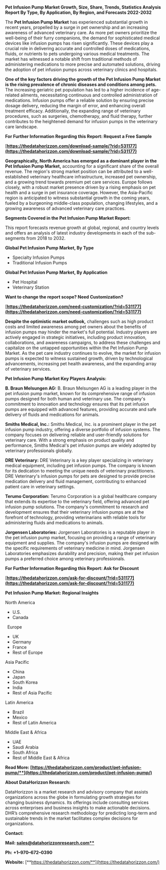 ﻿**Pet Infusion Pump Market Growth, Size, Share, Trends, Statistics Analysis Report By Type, By Application, By Region, and Forecasts 2022-2032**


The **Pet Infusion Pump Market** has experienced substantial growth in recent years, propelled by a surge in pet ownership and an increasing awareness of advanced veterinary care. As more pet owners prioritize the well-being of their furry companions, the demand for sophisticated medical devices like infusion pumps has risen significantly. These devices play a crucial role in delivering accurate and controlled doses of medications, fluids, or nutrients to pets undergoing various medical treatments. The market has witnessed a notable shift from traditional methods of administering medications to more precise and automated solutions, driving the adoption of pet infusion pumps across veterinary clinics and hospitals.

**One of the key factors driving the growth of the Pet Infusion Pump Market is the rising prevalence of chronic diseases and conditions among pets.** The increasing geriatric pet population has led to a higher incidence of age-related ailments, necessitating continuous and controlled administration of medications. Infusion pumps offer a reliable solution by ensuring precise dosage delivery, reducing the margin of error, and enhancing overall treatment efficacy. Additionally, the expanding range of veterinary procedures, such as surgeries, chemotherapy, and fluid therapy, further contributes to the heightened demand for infusion pumps in the veterinary care landscape. 

**For Further Information Regarding this Report: Request a Free Sample**	

[**https://thedatahorizzon.com/download-sample/?rid=531177](https://thedatahorizzon.com/download-sample/?rid=531177)** 

**Geographically, North America has emerged as a dominant player in the Pet Infusion Pump Market,** accounting for a significant share of the overall revenue. The region's strong market position can be attributed to a well-established veterinary healthcare infrastructure, increased pet ownership, and a growing trend towards premium pet care services. Europe follows closely, with a robust market presence driven by a rising emphasis on pet health and a surge in pet insurance coverage. However, the Asia-Pacific region is anticipated to witness substantial growth in the coming years, fueled by a burgeoning middle-class population, changing lifestyles, and a growing awareness of advanced veterinary care practices.

**Segments Covered in the Pet Infusion Pump Market Report:**

This report forecasts revenue growth at global, regional, and country levels and offers an analysis of latest industry developments in each of the sub-segments from 2018 to 2032.

**Global Pet Infusion Pump Market, By Type**

- Specialty Infusion Pumps
- Traditional Infusion Pumps

**Global Pet Infusion Pump Market, By Application**

- Pet Hospital
- Veterinary Station

**Want to change the report scope? Need Customization?**

[**https://thedatahorizzon.com/need-customization/?rid=531177](https://thedatahorizzon.com/need-customization/?rid=531177)** 

**Despite the optimistic market outlook,** challenges such as high product costs and limited awareness among pet owners about the benefits of infusion pumps may hinder the market's full potential. Industry players are actively engaged in strategic initiatives, including product innovation, collaborations, and awareness campaigns, to address these challenges and capitalize on the untapped opportunities within the Pet Infusion Pump Market. As the pet care industry continues to evolve, the market for infusion pumps is expected to witness sustained growth, driven by technological advancements, increasing pet health awareness, and the expanding array of veterinary services.

**Pet Infusion Pump Market Key Players Analysis:** 

**B. Braun Melsungen AG:** B. Braun Melsungen AG is a leading player in the pet infusion pump market, known for its comprehensive range of infusion pumps designed for both human and veterinary use. The company's commitment to innovation and technology ensures that its pet infusion pumps are equipped with advanced features, providing accurate and safe delivery of fluids and medications for animals.

**Smiths Medical, Inc.:** Smiths Medical, Inc. is a prominent player in the pet infusion pump industry, offering a diverse portfolio of infusion systems. The company focuses on delivering reliable and user-friendly solutions for veterinary care. With a strong emphasis on product quality and performance, Smiths Medical's pet infusion pumps are widely adopted by veterinary professionals globally.

**DRE Veterinary:** DRE Veterinary is a key player specializing in veterinary medical equipment, including pet infusion pumps. The company is known for its dedication to meeting the unique needs of veterinary practitioners. DRE Veterinary's infusion pumps for pets are designed to provide precise medication delivery and fluid management, contributing to enhanced patient care in veterinary settings.

**Terumo Corporation:** Terumo Corporation is a global healthcare company that extends its expertise to the veterinary field, offering advanced pet infusion pump solutions. The company's commitment to research and development ensures that their veterinary infusion pumps are at the forefront of technology, providing veterinarians with reliable tools for administering fluids and medications to animals.

**Jorgensen Laboratories:** Jorgensen Laboratories is a reputable player in the pet infusion pump market, focusing on providing a range of veterinary equipment and supplies. The company's infusion pumps are designed with the specific requirements of veterinary medicine in mind. Jorgensen Laboratories emphasizes durability and precision, making their pet infusion pumps a preferred choice among veterinary professionals.

**For Further Information Regarding this Report: Ask for Discount**	

[**https://thedatahorizzon.com/ask-for-discount/?rid=531177](https://thedatahorizzon.com/ask-for-discount/?rid=531177)** 

**Pet Infusion Pump Market: Regional Insights**

North America

- U.S.
- Canada

` `Europe

- UK
- Germany
- France
- Rest of Europe

Asia Pacific

- China
- Japan
- South Korea
- India
- Rest of Asia Pacific

Latin America

- Brazil
- Mexico
- Rest of Latin America

Middle East & Africa

- UAE
- Saudi Arabia
- South Africa
- Rest of Middle East & Africa

**Read More: [https://thedatahorizzon.com/product/pet-infusion-pump/**](https://thedatahorizzon.com/product/pet-infusion-pump/)** 

**About DataHorizzon Research:**

DataHorizzon is a market research and advisory company that assists organizations across the globe in formulating growth strategies for changing business dynamics. Its offerings include consulting services across enterprises and business insights to make actionable decisions. DHR’s comprehensive research methodology for predicting long-term and sustainable trends in the market facilitates complex decisions for organizations.

**Contact:**

**Mail: [sales@datahorizzonresearch.com**](mailto:sales@datahorizzonresearch.com)**

**Ph:** **+1–970–672–0390**

**Website:** [**https://thedatahorizzon.com/**](https://thedatahorizzon.com/)

